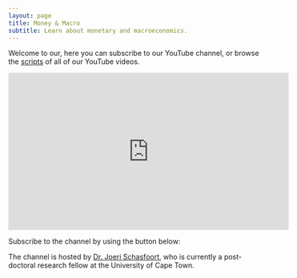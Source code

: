```yaml
---
layout: page
title: Money & Macro
subtitle: Learn about monetary and macroeconomics.
---
```


Welcome to our, here you can subscribe to our YouTube channel, or browse the [scripts](https://www.moneymacro.rocks/blog/) of all of our YouTube videos.

<iframe width="560" height="315" src="https://www.youtube.com/embed/kWWTUONsgvA" frameborder="0" allow="accelerometer; autoplay; clipboard-write; encrypted-media; gyroscope; picture-in-picture" allowfullscreen></iframe>

Subscribe to the channel by using the button below:

<script src="https://apis.google.com/js/platform.js"></script>

<div class="g-ytsubscribe" data-channelid="UCCKpicnIwBP3VPxBAZWDeNA" data-layout="full" data-count="default"></div>

The channel is hosted by [Dr. Joeri Schasfoort](https://joerischasfoort.github.io/), who is currently a post-doctoral research fellow at the University of Cape Town.

